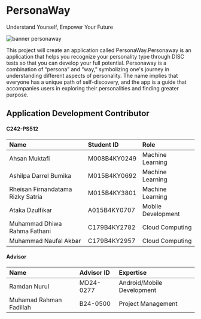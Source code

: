 # PersonaWay
Understand Yourself, Empower Your Future

![banner personaway](https://github.com/user-attachments/assets/ae735bc8-3c26-4664-944f-9f794555de6f)


This project will create an application called PersonaWay.Personaway is an application that helps you recognize your personality type through DISC tests so that you can develop your full potential.
Personaway is a combination of “persona” and “way,” symbolizing one's journey in understanding different aspects of personality. The name implies that everyone has a unique path of self-discovery, and the app is a guide that accompanies users in exploring their personalities and finding greater purpose.

## Application Development Contributor

#### C242-PS512

| Name | Student ID | Role |
| :--- | :--- | :--- |
| Ahsan Muktafi |  M008B4KY0249 | Machine Learning |
| Ashilpa Darrel Bumika | M015B4KY0692 | Machine Learning |
| Rheisan Firnandatama Rizky Satria | M015B4KY3801 | Machine Learning |
| Ataka Dzulfikar | A015B4KY0707 | Mobile Development |
| Muhammad Dhiwa Rahma Fathani | C179B4KY2782 | Cloud Computing |
| Muhammad Naufal Akbar | C179B4KY2957 | Cloud Computing |

#### Advisor

| Name | Advisor ID | Expertise |
| :--- | :--- | :--- |
| Ramdan Nurul | MD24-0277 | Android/Mobile Development |
| Muhamad Rahman Fadillah | B24-0500 | Project Management |
